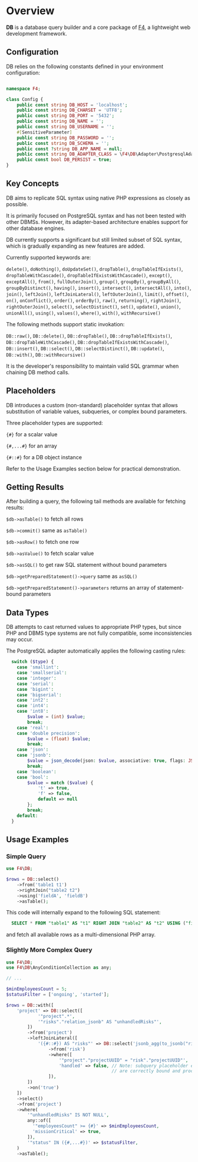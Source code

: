 # Overview

**DB** is a database query builder and a core package of [F4](https://github.com/f4php/f4), a lightweight web development framework.

## Configuration

DB relies on the following constants defined in your environment configuration:

```php

namespace F4;

class Config {
    public const string DB_HOST = 'localhost';
    public const string DB_CHARSET = 'UTF8';
    public const string DB_PORT = '5432';
    public const string DB_NAME = '';
    public const string DB_USERNAME = '';
    #[SensitiveParameter]
    public const string DB_PASSWORD = '';
    public const string DB_SCHEMA = '';
    public const ?string DB_APP_NAME = null;
    public const string DB_ADAPTER_CLASS = \F4\DB\Adapter\PostgresqlAdapter::class;
    public const bool DB_PERSIST = true;
}
```

## Key Concepts

DB aims to replicate SQL syntax using native PHP expressions as closely as possible.

It is primarily focused on PostgreSQL syntax and has not been tested with other DBMSs. However, its adapter-based architecture enables support for other database engines.

DB currently supports a significant but still limited subset of SQL syntax, which is gradually expanding as new features are added.

Currently supported keywords are:

`delete()`,
`doNothing()`,
`doUpdateSet()`,
`dropTable()`,
`dropTableIfExists()`,
`dropTableWithCascade()`,
`dropTableIfExistsWithCascade()`,
`except()`,
`exceptAll()`,
`from()`,
`fullOuterJoin()`,
`group()`, `groupBy()`,
`groupByAll()`,
`groupByDistinct()`,
`having()`,
`insert()`,
`intersect()`,
`intersectAll()`,
`into()`,
`join()`,
`leftJoin()`,
`leftJoinLateral()`,
`leftOuterJoin()`,
`limit()`,
`offset()`,
`on()`,
`onConflict()`,
`order()`, `orderBy()`,
`raw()`,
`returning()`,
`rightJoin()`,
`rightOuterJoin()`,
`select()`,
`selectDistinct()`,
`set()`,
`update()`,
`union()`,
`unionAll()`,
`using()`,
`values()`,
`where()`,
`with()`,
`withRecursive()`

The following methods support static invokation:

`DB::raw()`,
`DB::delete()`,
`DB::dropTable()`,
`DB::dropTableIfExists()`,
`DB::dropTableWithCascade()`,
`DB::dropTableIfExistsWithCascade()`,
`DB::insert()`,
`DB::select()`,
`DB::selectDistinct()`,
`DB::update()`,
`DB::with()`,
`DB::withRecursive()`

It is the developer's responsibility to maintain valid SQL grammar when chaining DB method calls.

## Placeholders

DB introduces a custom (non-standard) placeholder syntax that allows substitution of variable values, subqueries, or complex bound parameters.

Three placeholder types are supported:

`{#}` for a scalar value

`{#,...#}` for an array

`{#::#}` for a DB object instance

Refer to the Usage Examples section below for practical demonstration.

## Getting Results

After building a query, the following tail methods are available for fetching results:

`$db->asTable()` to fetch all rows

`$db->commit()` same as `asTable()`

`$db->asRow()` to fetch one row

`$db->asValue()` to fetch scalar value

`$db->asSQL()` to get raw SQL statement without bound parameters

`$db->getPreparedStatement()->query` same as `asSQL()`

`$db->getPreparedStatement()->parameters` returns an array of statement-bound parameters

## Data Types

DB attempts to cast returned values to appropriate PHP types, but since PHP and DBMS type systems are not fully compatible, some inconsistencies may occur.

The PostgreSQL adapter automatically applies the following casting rules:

```php
  switch ($type) {
    case 'smallint':
    case 'smallserial':
    case 'integer':
    case 'serial':
    case 'bigint':
    case 'bigserial':
    case 'int2':
    case 'int4':
    case 'int8':
        $value = (int) $value;
        break;
    case 'real':
    case 'double precision':
        $value = (float) $value;
        break;
    case 'json':
    case 'jsonb':
        $value = json_decode(json: $value, associative: true, flags: JSON_THROW_ON_ERROR);
        break;
    case 'boolean':
    case 'bool':
        $value = match ($value) {
            't' => true,
            'f' => false,
            default => null
        };
        break;
    default:
  }
```

## Usage Examples

### Simple Query

```php
use F4\DB;

$rows = DB::select()
    ->from('table1 t1')
    ->rightJoin("table2 t2")
    ->using('fieldA', 'fieldB')
    ->asTable();
```

This code will internally expand to the following SQL statement:

```sql
  SELECT * FROM "table1" AS "t1" RIGHT JOIN "table2" AS "t2" USING ("fieldA", "fieldB")
```
and fetch all available rows as a multi-dimensional PHP array.

### Slightly More Complex Query

```php
use F4\DB;
use F4\DB\AnyConditionCollection as any;

// ...

$minEmployeesCount = 5;
$statusFilter = ['ongoing', 'started'];

$rows = DB::with([
    'project' => DB::select([
            '"project".*',
            '"risks"."relation_jsonb" AS "unhandledRisks"',
        ])
        ->from('project')
        ->leftJoinLateral([
            '({#::#}) AS "risks"' => DB::select('jsonb_agg(to_jsonb("risk".*)) AS "relation_jsonb"')
                ->from('risk')
                ->where([
                    '"project"."projectUUID" = "risk"."projectUUID"',
                    'handled' => false, // Note: subquery placeholder ensures that all subquery parameters
                                        // are correctly bound and processed in the main query
                ]),
        ])
        ->on('true')
    ])
    ->select()
    ->from('project')
    ->where(
        '"unhandledRisks" IS NOT NULL',
        any::of([
          '"employeesCount" >= {#}' => $minEmployeesCount,
          'missionCritical' => true,
        ]),
        '"status" IN ({#,...#})' => $statusFilter,
    )
    ->asTable();
```